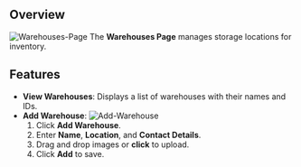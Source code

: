 ## Overview

![Warehouses-Page](/img/Warehouses-Page.png)
The **Warehouses Page** manages storage locations for inventory.

## Features

- **View Warehouses**: Displays a list of warehouses with their names and IDs.
- **Add Warehouse**: 
![Add-Warehouse](/img/Add-Warehouse.png)
  1. Click **Add Warehouse**.
  2. Enter **Name**, **Location**, and **Contact Details**.
  3. Drag and drop images or **click** to upload.
  4. Click **Add** to save.